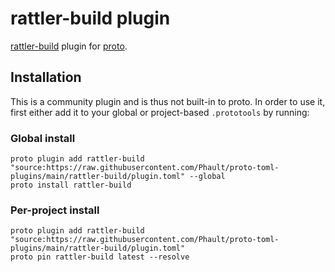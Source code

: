 # rattler-build plugin

[rattler-build](https://prefix-dev.github.io/rattler-build/) plugin for [proto](https://github.com/moonrepo/proto).

## Installation

This is a community plugin and is thus not built-in to proto. In order to use it, first either add it to your global or project-based `.prototools` by running:

### Global install

```shell
proto plugin add rattler-build "source:https://raw.githubusercontent.com/Phault/proto-toml-plugins/main/rattler-build/plugin.toml" --global
proto install rattler-build
```

### Per-project install

```shell
proto plugin add rattler-build "source:https://raw.githubusercontent.com/Phault/proto-toml-plugins/main/rattler-build/plugin.toml"
proto pin rattler-build latest --resolve
```

